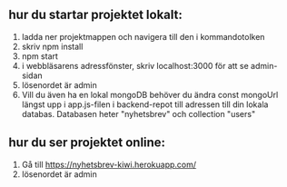 ## hur du startar projektet lokalt:
1) ladda ner projektmappen och navigera till den i kommandotolken
2) skriv npm install
3) npm start
4) i webbläsarens adressfönster, skriv localhost:3000 för att se admin-sidan
5) lösenordet är admin
6) Vill du även ha en lokal mongoDB behöver du ändra const mongoUrl längst upp i app.js-filen i backend-repot till adressen till din lokala databas.
Databasen heter "nyhetsbrev" och collection "users"

## hur du ser projektet online:
1) Gå till https://nyhetsbrev-kiwi.herokuapp.com/
2) lösenordet är admin
